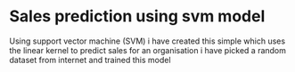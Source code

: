 <h1> Sales prediction using svm model </h1>
<p>
   Using support vector machine (SVM) i have created this simple which uses the linear kernel to predict sales for an organisation
   i have picked a random dataset from internet and trained this model
</p>